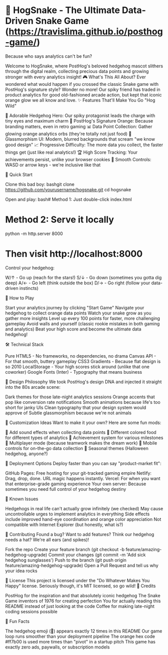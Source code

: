 # 🦔 HogSnake - The Ultimate Data-Driven Snake Game (https://travislima.github.io/posthog-game/)

Because who says analytics can't be fun?

Welcome to HogSnake, where PostHog's beloved hedgehog mascot slithers through the digital realm, collecting precious data points and growing stronger with every analytics insight!
🎮 What's This All About?
Ever wondered what would happen if you crossed the classic Snake game with PostHog's signature style? Wonder no more! Our spiky friend has traded in product analytics for good old-fashioned arcade action, but kept that iconic orange glow we all know and love.
✨ Features That'll Make You Go "Hog Wild"

🦔 Adorable Hedgehog Hero: Our spiky protagonist leads the charge with tiny eyes and maximum charm
🧡 PostHog's Signature Orange: Because branding matters, even in retro gaming
📊 Data Point Collection: Gather glowing orange analytics orbs (they're totally not just food)
🌟 Glassmorphism UI: Modern, blurred backgrounds that scream "we know good design"
📈 Progressive Difficulty: The more data you collect, the faster things get (just like real analytics!)
🏆 High Score Tracking: Your achievements persist, unlike your browser cookies
🎹 Smooth Controls: WASD or arrow keys - we're inclusive like that

🚀 Quick Start

Clone this bad boy:
bashgit clone https://github.com/yourusername/hogsnake.git
cd hogsnake

Open and play:
bash# Method 1: Just double-click index.html
# Method 2: Serve it locally
python -m http.server 8000
# Then visit http://localhost:8000

Control your hedgehog:

W/↑ - Go up (reach for the stars!)
S/↓ - Go down (sometimes you gotta dig deep)
A/← - Go left (think outside the box)
D/→ - Go right (follow your data-driven instincts)



🎯 How to Play

Start your analytics journey by clicking "Start Game"
Navigate your hedgehog to collect orange data points
Watch your snake grow as you gather more insights
Level up every 100 points for faster, more challenging gameplay
Avoid walls and yourself (classic rookie mistakes in both gaming and analytics)
Beat your high score and become the ultimate data hedgehog!

🛠 Technical Stack

Pure HTML5 - No frameworks, no dependencies, no drama
Canvas API - For that smooth, buttery gameplay
CSS3 Gradients - Because flat design is so 2010
LocalStorage - Your high scores stick around (unlike that one coworker)
Google Fonts (Inter) - Typography that means business

🎨 Design Philosophy
We took PostHog's design DNA and injected it straight into the 80s arcade scene:

Dark themes for those late-night analytics sessions
Orange accents that pop like conversion rate notifications
Smooth animations because life's too short for janky UIs
Clean typography that your design system would approve of
Subtle glassmorphism because we're not animals

🔧 Customization Ideas
Want to make it your own? Here are some fun mods:

🎵 Add sound effects when collecting data points
🌈 Different colored food for different types of analytics
🏅 Achievement system for various milestones
👥 Multiplayer mode (because teamwork makes the dream work)
📱 Mobile controls for on-the-go data collection
🎨 Seasonal themes (Halloween hedgehog, anyone?)

🚀 Deployment Options
Deploy faster than you can say "product-market fit":

GitHub Pages: Free hosting for your git-tracked gaming empire
Netlify: Drag, drop, done. URL magic happens instantly.
Vercel: For when you want that enterprise-grade gaming experience
Your own server: Because sometimes you need full control of your hedgehog destiny

🐛 Known Issues

Hedgehogs in real life can't actually grow infinitely (we checked)
May cause uncontrollable urges to implement analytics in everything
Side effects include improved hand-eye coordination and orange color appreciation
Not compatible with Internet Explorer (but honestly, what is?)

🤝 Contributing
Found a bug? Want to add features? Think our hedgehog needs a hat? We're all ears (and spikes)!

Fork the repo
Create your feature branch (git checkout -b feature/amazing-hedgehog-upgrade)
Commit your changes (git commit -m 'Add sick hedgehog sunglasses')
Push to the branch (git push origin feature/amazing-hedgehog-upgrade)
Open a Pull Request and tell us why your idea rocks

📜 License
This project is licensed under the "Do Whatever Makes You Happy" license. Seriously though, it's MIT licensed, so go wild!
🙏 Credits

PostHog for the inspiration and that absolutely iconic hedgehog
The Snake Game inventors of 1976 for creating perfection
You for actually reading this README instead of just looking at the code
Coffee for making late-night coding sessions possible

🎉 Fun Facts

The hedgehog emoji (🦔) appears exactly 12 times in this README
Our game loop runs smoother than your deployment pipeline
The orange hex code #ff7b00 is used more times than "pivot" in a startup pitch
This game has exactly zero ads, paywalls, or subscription models

